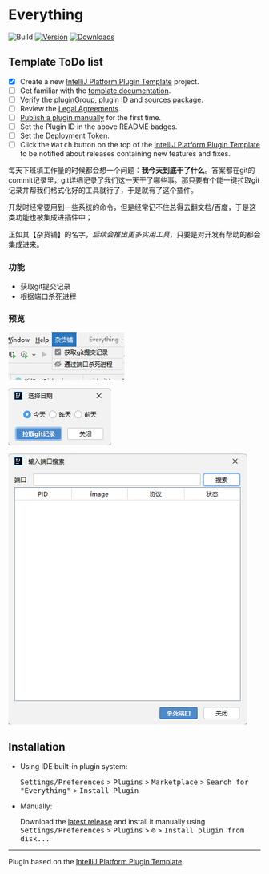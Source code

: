 # Everything

![Build](https://github.com/ZimaBlue1995/Everything/workflows/Build/badge.svg)
[![Version](https://img.shields.io/jetbrains/plugin/v/PLUGIN_ID.svg)](https://plugins.jetbrains.com/plugin/PLUGIN_ID)
[![Downloads](https://img.shields.io/jetbrains/plugin/d/PLUGIN_ID.svg)](https://plugins.jetbrains.com/plugin/PLUGIN_ID)

## Template ToDo list
- [x] Create a new [IntelliJ Platform Plugin Template][template] project.
- [ ] Get familiar with the [template documentation][template].
- [ ] Verify the [pluginGroup](/gradle.properties), [plugin ID](/src/main/resources/META-INF/plugin.xml) and [sources package](/src/main/kotlin).
- [ ] Review the [Legal Agreements](https://plugins.jetbrains.com/docs/marketplace/legal-agreements.html).
- [ ] [Publish a plugin manually](https://plugins.jetbrains.com/docs/intellij/publishing-plugin.html?from=IJPluginTemplate) for the first time.
- [ ] Set the Plugin ID in the above README badges.
- [ ] Set the [Deployment Token](https://plugins.jetbrains.com/docs/marketplace/plugin-upload.html).
- [ ] Click the <kbd>Watch</kbd> button on the top of the [IntelliJ Platform Plugin Template][template] to be notified about releases containing new features and fixes.

<!-- Plugin description -->
每天下班填工作量的时候都会想一个问题：**我今天到底干了什么**。答案都在git的commit记录里，git详细记录了我们这一天干了哪些事。那只要有个能一键拉取git记录并帮我们格式化好的工具就行了，于是就有了这个插件。

开发时经常要用到一些系统的命令，但是经常记不住总得去翻文档/百度，于是这类功能也被集成进插件中；

正如其【杂货铺】的名字，_后续会推出更多实用工具_，只要是对开发有帮助的都会集成进来。

### 功能
* 获取git提交记录
* 根据端口杀死进程

### 预览

![img.png](readmefile/主页.png)
 
![img_1.png](readmefile/拉取git记录.png)

![img_2.png](readmefile/根据端口杀死进程.png)
<!-- Plugin description end -->

## Installation

- Using IDE built-in plugin system:
  
  <kbd>Settings/Preferences</kbd> > <kbd>Plugins</kbd> > <kbd>Marketplace</kbd> > <kbd>Search for "Everything"</kbd> >
  <kbd>Install Plugin</kbd>
  
- Manually:

  Download the [latest release](https://github.com/ZimaBlue1995/Everything/releases/latest) and install it manually using
  <kbd>Settings/Preferences</kbd> > <kbd>Plugins</kbd> > <kbd>⚙️</kbd> > <kbd>Install plugin from disk...</kbd>


---
Plugin based on the [IntelliJ Platform Plugin Template][template].

[template]: https://github.com/JetBrains/intellij-platform-plugin-template
